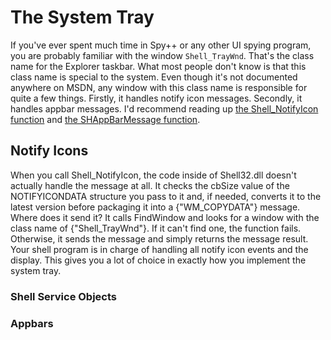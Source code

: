 # The System Tray

If you've ever spent much time in Spy++ or any other UI spying program, you are probably familiar with the window `Shell_TrayWnd`. That's the class name for the Explorer taskbar. What most people don't know is that this class name is special to the system. Even though it's not documented anywhere on MSDN, any window with this class name is responsible for quite a few things. Firstly, it handles notify icon messages. Secondly, it handles appbar messages. I'd recommend reading up [the Shell_NotifyIcon function](http://msdn2.microsoft.com/en-us/library/ms647738.aspx) and [the SHAppBarMessage function](http://msdn2.microsoft.com/en-us/library/ms647647.aspx).

## Notify Icons

When you call Shell_NotifyIcon, the code inside of Shell32.dll doesn't actually handle the message at all. It checks the cbSize value of the NOTIFYICONDATA structure you pass to it and, if needed, converts it to the latest version before packaging it into a {"WM_COPYDATA"} message. Where does it send it? It calls FindWindow and looks for a window with the class name of {"Shell_TrayWnd"}. If it can't find one, the function fails. Otherwise, it sends the message and simply returns the message result. Your shell program is in charge of handling all notify icon events and the display. This gives you a lot of choice in exactly how you implement the system tray.

### Shell Service Objects



### Appbars
